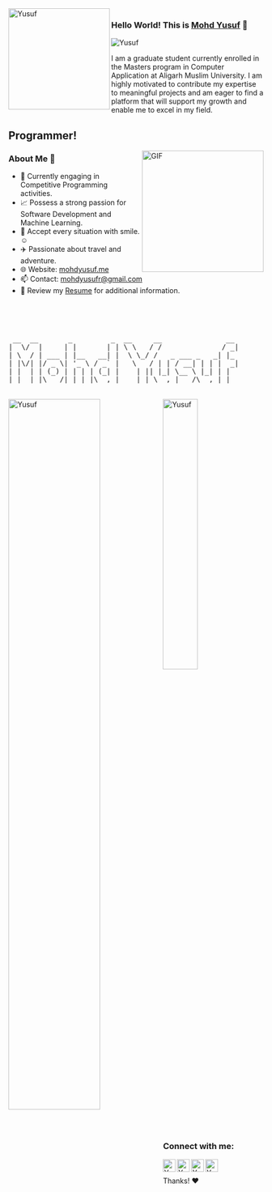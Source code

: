 <img align="left" width="200" height="200" alt="Yusuf" src="https://user-images.githubusercontent.com/72680045/103229550-485e7900-4959-11eb-95d2-41cdbc444ec0.png" />

### Hello World! This is [Mohd Yusuf](https://www.linkedin.com/in/mohdyusuf2312/) 👋

<p align="left"> 
	<img src="https://komarev.com/ghpvc/?username=mohdyusuf2312&color=blue" alt="Yusuf" /> 
</p>

I am a graduate student currently enrolled in the Masters program in Computer Application at Aligarh Muslim University. I am highly motivated to contribute my expertise to meaningful projects and am eager to find a platform that will support my growth and enable me to excel in my field.

## Programmer!
<img align="right" height="240px" alt="GIF" src="https://i.pinimg.com/originals/e4/26/70/e426702edf874b181aced1e2fa5c6cde.gif" />

### About Me 🚀

- 🔭 Currently engaging in Competitive Programming activities.
- 📈 Possess a strong passion for Software Development and Machine Learning.
- 💢 Accept every situation with smile.☺️
- ✈️ Passionate about travel and adventure.
- 🌐 Website: [mohdyusuf.me](https://mohdyusuf.me/)
- 📫 Contact: mohdyusufr@gmail.com
- 📝 Review my [Resume](https://github.com/mohdyusuf2312/mohdyusuf2312/blob/main/Resume.pdf) for additional information.

<br>
<br>
<br>
<pre>
 __  __       _         _  __     __               __ 
|  \/  |     | |       | | \ \   / /              / _|
| \  / | ___ | |__   __| |  \ \_/ /   _ ___ _   _| |_ 
| |\/| |/ _ \| '_ \ / _` |   \   / | | / __| | | |  _|
| |  | | (_) | | | | (_| |    | || |_| \__ \ |_| | |  
|_|  |_|\___/|_| |_|\__,_|    |_| \__,_|___/\__,_|_|                                                      
</pre>
<br>
<img align="left" src = "https://github-readme-stats.vercel.app/api?username=mohdyusuf2312&&show_icons=true&title_color=ffffff&icon_color=bb2acf&text_color=daf7dc&bg_color=151515" alt="Yusuf" width="60%"> <img src = "https://github-readme-stats.vercel.app/api/top-langs/?username=mohdyusuf2312&langs_count=8&theme=blue-green" alt="Yusuf" width="37%">
<!-- <p align="center">
  <img src="https://github-readme-streak-stats.herokuapp.com/?user=mohdyusuf2312&theme=radical" alt="GitHub Streak" />
</p> -->

### Connect with me:

[<img align="left" alt="Yusuf | Gmail" width="25px" src="https://cdn.jsdelivr.net/npm/simple-icons@v3/icons/gmail.svg" />][gmail]
[<img align="left" alt="Yusuf | Twitter" width="25px" src="https://cdn.jsdelivr.net/npm/simple-icons@v3/icons/twitter.svg" />][twitter]
[<img align="left" alt="Yusuf | LinkedIn" width="25px" src="https://cdn.jsdelivr.net/npm/simple-icons@v3/icons/linkedin.svg" />][linkedin]
[<img align="left" alt="Yusuf | Telegram" width="25px" src="https://cdn.jsdelivr.net/npm/simple-icons@v3/icons/telegram.svg" />][telegram]
<br>
<br>
Thanks! :heart:

</details>

[twitter]: https://twitter.com/mohdyusuf2312
[gmail]: https://mohdyusufr@gmail.com
[linkedin]: https://www.linkedin.com/in/mohdyusuf2312/
[telegram]: https://t.me/MOHD0YUSUF

<!---
MOHD-YUSUF1/MOHD-YUSUF1 is a ✨ special ✨ repository because its `README.md` (this file) appears on your GitHub profile.
You can click the Preview link to take a look at your changes.
--->
